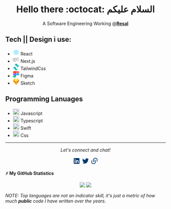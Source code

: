 <div align="center">
  
# Hello there  :octocat:   السلام عليكم    

A Software Engineering Working  @[**Resal**](https://github.com/resalApps)

</div>

## Tech || Design i use:
- <img height="20px" width="20px" src="Assesstes/react-2.svg"/>  React 
- <img height="20px" width="20px" src="Assesstes/nextjs-3.svg"/> Next.js
-  <img height="20px" width="20px" src="Assesstes/tailwindcss.svg"/> TailwindCss
- <img height="20px" width="20px" src="Assesstes/figma.svg"/>  Figma
- <img height="20px" width="20px" src="Assesstes/sketch.svg"/> Sketch

## Programming Lanuages 
- <img height="20px" width="20px" src="https://cdn.iconscout.com/icon/free/png-256/javascript-1-225993.png"/> Javascript
- <img height="20px" width="20px" src="https://cdn.iconscout.com/icon/free/png-256/typescript-1174965.png"/> Typescript
- <img height="20px" width="20px" src="https://cdn.iconscout.com/icon/free/png-256/swift-21-1175088.png"/> Swift
- <img height="20px" width="20px" src="https://unpkg.com/simple-icons@4.21.0/icons/css3.svg" /> Css



<hr>
<p align="center">
  <i>Let's connect and chat!</i>

  <p align="center">
    <a href="https://www.linkedin.com/in/mzaien/" alt="Linkedin"><img src="https://raw.githubusercontent.com/alioh/alioh/master/linkedin-box-fill.png"></a>
    <a href="https://twitter.com/Abdullah_mzaien" alt="Twitter"><img src="https://raw.githubusercontent.com/alioh/alioh/master/twitter-fill.png"></a>
    <a href="https://www.dal.design/" alt="My site"><img src="https://raw.githubusercontent.com/alioh/alioh/master/links-fill.png"></a>
  </p>

<!-- GitHub stats -->

<b>⚡ My GitHub Statistics</b>

<p align="center">
<img height="180em" src="https://mz-github-stats.vercel.app/api?username=Mzaien&show_icons=true&hide_border=true&theme=calm" />

<!-- Most Used Languages -->
<img height="180em" src="https://mz-github-stats.vercel.app/api/top-langs/?username=Mzaien&show_icons=true&hide_border=true&layout=compact&langs_count=8&theme=calm"/>

_NOTE: Top languages are not an indicator skill, it's just a metric of how much **public** code I have written over the years._

</p>
